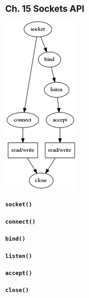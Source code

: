 # Ch. 15 Sockets API

![sockets](sockets.png)

## `socket()`

## `connect()`

## `bind()`

## `listen()`

## `accept()`

## `close()`
